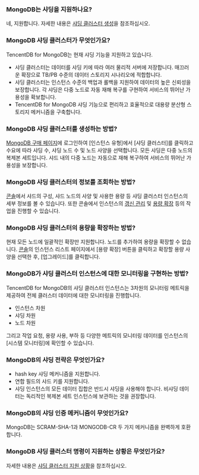 
### MongoDB는 샤딩을 지원하나요?
네, 지원합니다. 자세한 내용은 [샤딩 클러스터 생성](https://cloud.tencent.com/document/product/240/8333)을 참조하십시오.

### MongoDB 샤딩 클러스터가 무엇인가요?
TencentDB for MongoDB는 현재 샤딩 기능을 지원하고 있습니다.
- 샤딩 클러스터는 데이터를 샤딩 키에 따라 여러 물리적 서버에 저장합니다. 매끄러운 확장으로 TB/PB 수준의 데이터 스토리지 시나리오에 적합합니다.
- 샤딩 클러스터는 인스턴스 수준의 백업과 롤백을 지원하여 데이터의 높은 신뢰성을 보장합니다. 각 샤딩은 다중 노드로 자동 재해 복구를 구현하여 서비스의 뛰어난 가용성을 확보합니다.
- TencentDB for MongoDB 샤딩 기능으로 편리하고 효율적으로 대용량 분산형 스토리지 메커니즘을 구축합니다.

### MongoDB 샤딩 클러스터를 생성하는 방법?
[MongoDB 구매 페이지](https://buy.cloud.tencent.com/mongodb?clusterType=1)에 로그인하여 [인스턴스 유형]에서 [샤딩 클러스터]를 클릭하고 수요에 따라 샤딩 수, 샤딩 노드 수 및 노드 사양을 선택합니다.
모든 샤딩은 다중 노드의 복제본 세트입니다. 샤드 내의 다중 노드는 자동으로 재해 복구하여 서비스의 뛰어난 가용성을 보장합니다.

### MongoDB 샤딩 클러스터의 정보를 조회하는 방법?
[콘솔](https://console.cloud.tencent.com/mongodb)에서 샤드의 구성, 샤드 노드의 사양 및 사용한 용량 등 샤딩 클러스터 인스턴스의 세부 정보를 볼 수 있습니다. 또한 콘솔에서 인스턴스의 [갱신 관리](https://cloud.tencent.com/document/product/240/3552) 및 [용량 확장](https://cloud.tencent.com/document/product/240/19911) 등의 작업을 진행할 수 있습니다.

### MongoDB 샤딩 클러스터의 용량을 확장하는 방법?
현재 모든 노드에 일괄적인 확장만 지원합니다. 노드를 추가하여 용량을 확장할 수 없습니다.
[콘솔](https://console.cloud.tencent.com/mongodb)의 인스턴스 리스트 페이지에서 [용량 확장] 버튼을 클릭하고 확장할 용량 사양을 선택한 후, [업그레이드]를 클릭합니다.

### MongoDB가 샤딩 클러스터 인스턴스에 대한 모니터링을 구현하는 방법?
TencentDB for MongoDB의 샤딩 클러스터 인스턴스는 3차원의 모니터링 메트릭을 제공하여 전체 클러스터 데이터에 대한 모니터링을 진행합니다.
 - 인스턴스 차원
 - 샤딩 차원
 - 노드 차원

그리고 작업 요청, 용량 사용, 부하 등 다양한 메트릭의 모니터링 데이터를 인스턴스의 [시스템 모니터링]에 확인할 수 있습니다.

### MongoDB의 샤딩 전략은 무엇인가요?
- hash key 샤딩 메커니즘을 지원합니다.
- 연합 필드의 샤드 키를 지원합니다.
- 샤딩 인스턴스의 모든 데이터 집합은 반드시 샤딩을 사용해야 합니다. 비샤딩 데이터는 독리적인 복제본 세트 인스턴스에 보관하는 것을 권장합니다.

### MongoDB의 샤딩 인증 메커니즘이 무엇인가요?
MongoDB는 SCRAM-SHA-1과 MONGODB-CR 두 가지 메커니즘을 완벽하게 호환합니다.

### MongoDB 샤딩 클러스터 명령이 지원하는 상황은 무엇인가요?
 자세한 내용은 [샤딩 클러스터 지원 상황](https://cloud.tencent.com/document/product/240/8334)을 참조하십시오.
